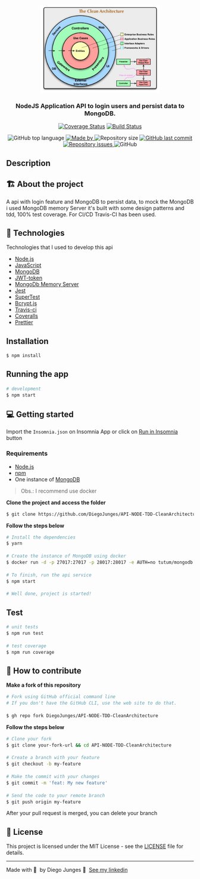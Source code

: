 <p align="center">
  <img src="CleanArchitecture.jpg" width="320" alt="cleanArchiteture" /></a>
</p>

<h3 align="center">
  NodeJS Application API to login users and persist data to MongoDB.
</h3>

<div align="center">

[![Coverage Status](https://coveralls.io/repos/github/DiegoJunges/API-NODE-TDD-CleanArchitecture/badge.svg?branch=master)](https://coveralls.io/github/DiegoJunges/API-NODE-TDD-CleanArchitecture?branch=master)
[![Build Status](https://travis-ci.org/DiegoJunges/API-NODE-TDD-CleanArchitecture.svg?branch=master)](https://travis-ci.org/DiegoJunges/API-NODE-TDD-CleanArchitecture)

  <img alt="GitHub top language" src="https://img.shields.io/github/languages/top/DiegoJunges/gobarber-api?color=%23FF9000">

  <a href="https://www.linkedin.com/in/diego-junges/" target="_blank" rel="noopener noreferrer">
    <img alt="Made by" src="https://img.shields.io/badge/made%20by-Diego%20Junges-%23FF9000">
  </a>

  <img alt="Repository size" src="https://img.shields.io/github/repo-size/DiegoJunges/gobarber-api?color=%23FF9000">

  <a href="https://github.com/DiegoJunges/gobarber-api/commits/master">
    <img alt="GitHub last commit" src="https://img.shields.io/github/last-commit/DiegoJunges/gobarber-api?color=%23FF9000">
  </a>

  <a href="https://github.com/DiegoJunges/gobarber-api/issues">
    <img alt="Repository issues" src="https://img.shields.io/github/issues/DiegoJunges/gobarber-api?color=%23FF9000">
  </a>

  <img alt="GitHub" src="https://img.shields.io/github/license/DiegoJunges/gobarber-api?color=%23FF9000">
  
</div>

## Description

## 🏗️ About the project

A api with login feature and MongoDB to persist data, to mock the MongoDB i used MongoDB memory Server it's built with some design patterns and tdd, 100% test coverage. For CI/CD Travis-CI has been used.

## 🚀 Technologies

Technologies that I used to develop this api

- [Node.js](https://nodejs.org/en/)
- [JavaScript](https://www.javascript.com/)
- [MongoDB](https://www.mongodb.com/)
- [JWT-token](https://jwt.io/)
- [MongoDb Memory Server](https://github.com/nodkz/mongodb-memory-server)
- [Jest](https://jestjs.io/)
- [SuperTest](https://github.com/visionmedia/supertest)
- [Bcrypt.js](https://github.com/dcodeIO/bcrypt.js/)
- [Travis-ci](https://travis-ci.org/)
- [Coveralls](https://coveralls.io/)
- [Prettier](https://prettier.io/)

## Installation

```bash
$ npm install
```

## Running the app

```bash
# development
$ npm start
```
## 💻 Getting started

Import the `Insomnia.json` on Insomnia App or click on [Run in Insomnia](#insomniaButton) button

### Requirements

- [Node.js](https://nodejs.org/en/)
- [npm](https://www.npmjs.com/)
- One instance of [MongoDB](https://www.mongodb.com/)

> Obs.: I recommend use docker

**Clone the project and access the folder**

```bash
$ git clone https://github.com/DiegoJunges/API-NODE-TDD-CleanArchitecture.git && cd API-NODE-TDD-CleanArchitecture
```

**Follow the steps below**

```bash
# Install the dependencies
$ yarn

# Create the instance of MongoDB using docker
$ docker run -d -p 27017:27017 -p 28017:28017 -e AUTH=no tutum/mongodb

# To finish, run the api service
$ npm start

# Well done, project is started!
```
## Test

```bash
# unit tests
$ npm run test

# test coverage
$ npm run coverage
```

## 🤔 How to contribute

**Make a fork of this repository**

```bash
# Fork using GitHub official command line
# If you don't have the GitHub CLI, use the web site to do that.

$ gh repo fork DiegoJunges/API-NODE-TDD-CleanArchitecture
```

**Follow the steps below**

```bash
# Clone your fork
$ git clone your-fork-url && cd API-NODE-TDD-CleanArchitecture

# Create a branch with your feature
$ git checkout -b my-feature

# Make the commit with your changes
$ git commit -m 'feat: My new feature'

# Send the code to your remote branch
$ git push origin my-feature
```

After your pull request is merged, you can delete your branch

## 📝 License

This project is licensed under the MIT License - see the [LICENSE](LICENSE) file for details.

---

Made with 💜 &nbsp;by Diego Junges 👋 &nbsp;[See my linkedin](https://www.linkedin.com/in/diego-junges/)
